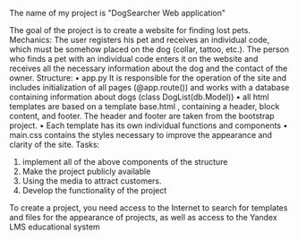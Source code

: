The name of my project is "DogSearcher Web application"

The goal of the project is to create a website for finding lost pets.
Mechanics: The user registers his pet and receives an individual code, which must be somehow placed on the dog (collar, tattoo, etc.). The person who finds a pet with an individual code enters it on the website and receives all the necessary information about the dog and the contact of the owner.
Structure:
• app.py It is responsible for the operation of the site and includes initialization of all pages (@app.route()) and works with a database containing information about dogs (class DogList(db.Model))
• all html templates are based on a template base.html , containing a header, block content, and footer. The header and footer are taken from the bootstrap project. 
• Each template has its own individual functions and components
• main.css contains the styles necessary to improve the appearance and clarity of the site.
Tasks:
1. implement all of the above components of the structure
2. Make the project publicly available 
3. Using the media to attract customers.
4. Develop the functionality of the project

To create a project, you need access to the Internet to search for templates and files for the appearance of projects, as well as access to the Yandex LMS educational system
